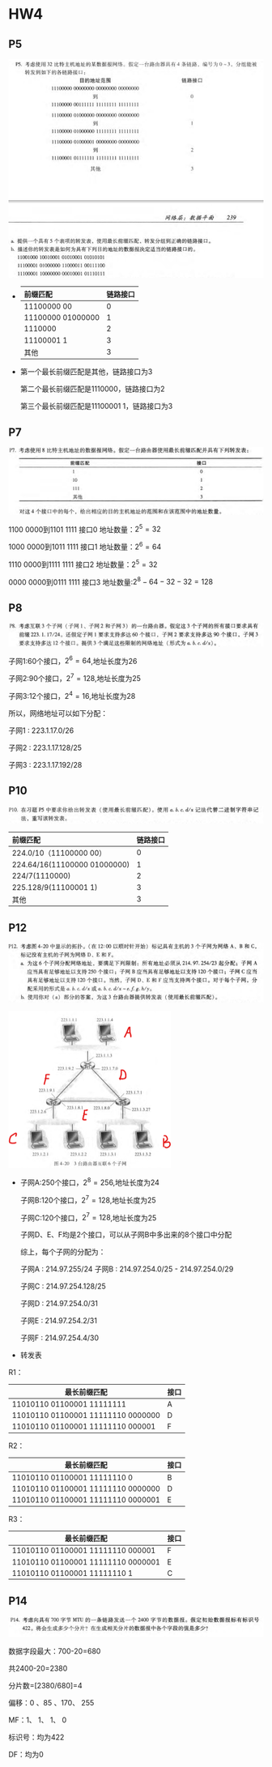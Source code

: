 # HW4

## P5

![image-20231117160706500](assets/image-20231117160706500.png)

- | 前缀匹配          | 链路接口 |
  | ----------------- | -------- |
  | 11100000 00       | 0        |
  | 11100000 01000000 | 1        |
  | 1110000           | 2        |
  | 11100001 1        | 3        |
  | 其他              | 3        |

  

- 第一个最长前缀匹配是其他，链路接口为3

  第二个最长前缀匹配是1110000，链路接口为2

  第三个最长前缀匹配是11100001 1，链路接口为3



## P7

![image-20231117164457625](assets/image-20231117164457625.png)

1100 0000到1101 1111      接口0     地址数量：$2^5=32$

1000 0000到1011 1111      接口1     地址数量：$2^6=64$

1110 0000到1111 1111      接口2     地址数量：$2^5=32$

0000 0000到0111 1111      接口3     地址数量:$2^8-64-32-32=128$



## P8

![image-20231117170736821](image-20231117170736821-1700212057814-1.png)

子网1:60个接口，$2^6=64$,地址长度为26

子网2:90个接口，$2^7=128$,地址长度为25

子网3:12个接口，$2^4=16$,地址长度为28



所以，网络地址可以如下分配：

子网1    :     223.1.17.0/26

子网2    :     223.1.17.128/25

子网3    :     223.1.17.192/28

## P10

![image-20231117170806203](assets/image-20231117170806203.png)

| 前缀匹配                     | 链路接口 |
| :--------------------------- | -------- |
| 224.0/10（11100000 00）      | 0        |
| 224.64/16(11100000 01000000) | 1        |
| 224/7(1110000)               | 2        |
| 225.128/9(11100001 1)        | 3        |
| 其他                         | 3        |

## P12

![image-20231117170845282](assets/image-20231117170845282.png)

<img src="assets/屏幕截图 2023-11-17 171036.png" alt="屏幕截图 2023-11-17 171036" style="zoom:50%;" />

- 子网A:250个接口，$2^8=256$,地址长度为24

  子网B:120个接口，$2^7=128$,地址长度为25

  子网C:120个接口，$2^7=128$,地址长度为25

  子网D、E、F均是2个接口，可以从子网B中多出来的8个接口中分配

  综上，每个子网的分配为：

  子网A : 214.97.255/24
  子网B : 214.97.254.0/25 - 214.97.254.0/29

  子网C : 214.97.254.128/25

  子网D : 214.97.254.0/31 

  子网E : 214.97.254.2/31

  子网F : 214.97.254.4/30 



- 转发表

R1：

| 最长前缀匹配                       | 接口 |
| ---------------------------------- | ---- |
| 11010110 01100001 11111111         | A    |
| 11010110 01100001 11111110 0000000 | D    |
| 11010110 01100001 11111110 000001  | F    |

R2：

| 最长前缀匹配                       | 接口 |
| ---------------------------------- | ---- |
| 11010110 01100001 11111110 0       | B    |
| 11010110 01100001 11111110 0000000 | D    |
| 11010110 01100001 11111110 0000001 | E    |

R3：

| 最长前缀匹配                       | 接口 |
| ---------------------------------- | ---- |
| 11010110 01100001 11111110 000001  | F    |
| 11010110 01100001 11111110 0000001 | E    |
| 11010110 01100001 11111110 1       | C    |



## P14

![image-20231117170943632](assets/image-20231117170943632.png)

数据字段最大：700-20=680

共2400-20=2380

分片数=[2380/680]=4

偏移：0 、85 、170、 255

MF：1、 1、 1、 0

标识号：均为422

DF：均为0
